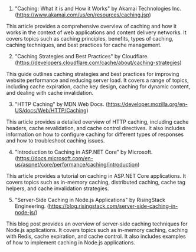 

1. "Caching: What it is and How it Works" by Akamai Technologies Inc. (https://www.akamai.com/us/en/resources/caching.jsp)

This article provides a comprehensive overview of caching and how it works in the context of web applications and content delivery networks. It covers topics such as caching principles, benefits, types of caching, caching techniques, and best practices for cache management.

2. "Caching Strategies and Best Practices" by Cloudflare. (https://developers.cloudflare.com/cache/about/caching-strategies)

This guide outlines caching strategies and best practices for improving website performance and reducing server load. It covers a range of topics, including cache expiration, cache key design, caching for dynamic content, and dealing with cache invalidation.

3. "HTTP Caching" by MDN Web Docs. (https://developer.mozilla.org/en-US/docs/Web/HTTP/Caching)

This article provides a detailed overview of HTTP caching, including cache headers, cache revalidation, and cache control directives. It also includes information on how to configure caching for different types of responses and how to troubleshoot caching issues.

4. "Introduction to Caching in ASP.NET Core" by Microsoft. (https://docs.microsoft.com/en-us/aspnet/core/performance/caching/introduction)

This article provides a tutorial on caching in ASP.NET Core applications. It covers topics such as in-memory caching, distributed caching, cache tag helpers, and cache invalidation strategies.

5. "Server-Side Caching in Node.js Applications" by RisingStack Engineering. (https://blog.risingstack.com/server-side-caching-in-node-js/)

This blog post provides an overview of server-side caching techniques for Node.js applications. It covers topics such as in-memory caching, caching with Redis, cache expiration, and cache control. It also includes examples of how to implement caching in Node.js applications.